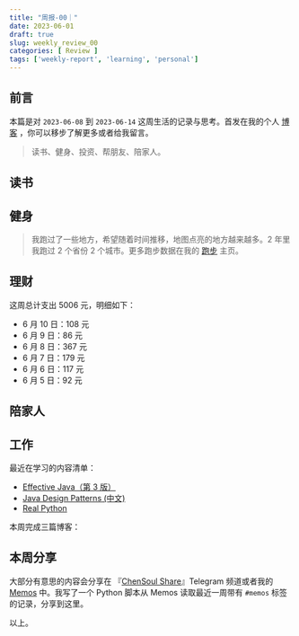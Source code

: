 ```yaml
---
title: "周报-00｜"
date: 2023-06-01
draft: true
slug: weekly_review_00
categories: [ Review ]
tags: ['weekly-report', 'learning', 'personal']
---
```


## 前言

本篇是对 `2023-06-08` 到 `2023-06-14` 这周生活的记录与思考。首发在我的个人 [博客](https://blog.chensoul.cc/)
，你可以移步了解更多或者给我留言。

> 读书、健身、投资、帮朋友、陪家人。

## 读书

## 健身

> 我跑过了一些地方，希望随着时间推移，地图点亮的地方越来越多。2 年里我跑过 2 个省份 2
> 个城市。更多跑步数据在我的 [跑步](https://run.chensoul.cc/) 主页。

## 理财

这周总计支出 5006 元，明细如下：

- 6 月 10 日：108 元
- 6 月 9 日：86 元
- 6 月 8 日：367 元
- 6 月 7 日：179 元
- 6 月 6 日：117 元
- 6 月 5 日：92 元

## 陪家人

## 工作

最近在学习的内容清单：

- [Effective Java（第 3 版）](https://github.com/clxering/Effective-Java-3rd-edition-Chinese-English-bilingual/tree/dev)
- [Java Design Patterns (中文)](https://java-design-patterns.com/zh/)
- [Real Python](https://realpython.com/)

本周完成三篇博客：

## 本周分享

大部分有意思的内容会分享在 『[ChenSoul Share](https://t.me/ichensoul)』Telegram
频道或者我的 [Memos](https://memos.chensoul.cc/) 中。我写了一个 Python 脚本从 Memos 读取最近一周带有 `#memos`
标签的记录，分享到这里。

以上。
